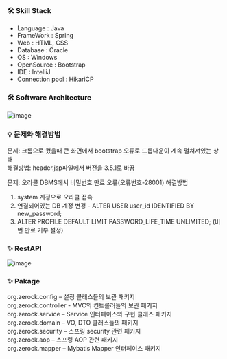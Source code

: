 ### 🛠 Skill Stack
* Language : Java
* FrameWork : Spring
* Web : HTML, CSS
* Database : Oracle
* OS : Windows
* OpenSource : Bootstrap
* IDE : IntelliJ
* Connection pool : HikariCP 

### 🛠 Software Architecture
![image](https://user-images.githubusercontent.com/53335160/113684193-f4a1bf80-96ff-11eb-8007-0d35da2595e1.png)



### 💡 문제와 해결방법
문제: 크롬으로 켰을때 큰 화면에서 bootstrap 오류로 드롭다운이 계속 펼쳐져있는 상태<br>
해결방법: header.jsp파일에서 버전을 3.5.1로 바꿈

문제: 오라클 DBMS에서 비밀번호 만료 오류(오류번호-28001)
해결방법
1. system 계정으로 오라클 접속
2. 연결되어있는 DB 계정 변경 - ALTER USER user_id IDENTIFIED BY new_password;
3. ALTER PROFILE DEFAULT LIMIT PASSWORD_LIFE_TIME UNLIMITED; (비번 만료 거부 설정)

### ✨ RestAPI
![image](https://user-images.githubusercontent.com/53335160/113683275-fae36c00-96fe-11eb-9757-0c39d3bb9591.png)

### ✨ Pakage
org.zerock.config – 설정 클래스들의 보관 패키지<br>
org.zerock.controller - MVC의 컨트롤러들의 보관 패키지<br>
org.zerock.service – Service 인터페이스와 구현 클래스 패키지<br>
org.zerock.domain – VO, DTO 클래스들의 패키지<br>
org.zerock.security – 스프링 security 관련 패키지<br>
org.zerock.aop – 스프링 AOP 관련 패키지<br>
org.zerock.mapper – Mybatis Mapper 인터페이스 패키지<br>

